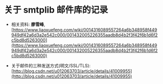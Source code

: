 关于 smtplib 邮件库的记录  
=  

* 相关资料: **廖雪峰**,  
  [https://www.liaoxuefeng.com/wiki/0014316089557264a6b348958f449949df42a6d3a2e542c000/001432005226355aadb8d4b2f3f42f6b1d6f2c5bd8d5263000](https://www.liaoxuefeng.com/wiki/0014316089557264a6b348958f449949df42a6d3a2e542c000/001432005226355aadb8d4b2f3f42f6b1d6f2c5bd8d5263000)

* 关于邮件的三种发送方式(明文/SSL/TLS):  
  [http://blog.csdn.net/u012063703/article/details/41009955](http://blog.csdn.net/u012063703/article/details/41009955)
